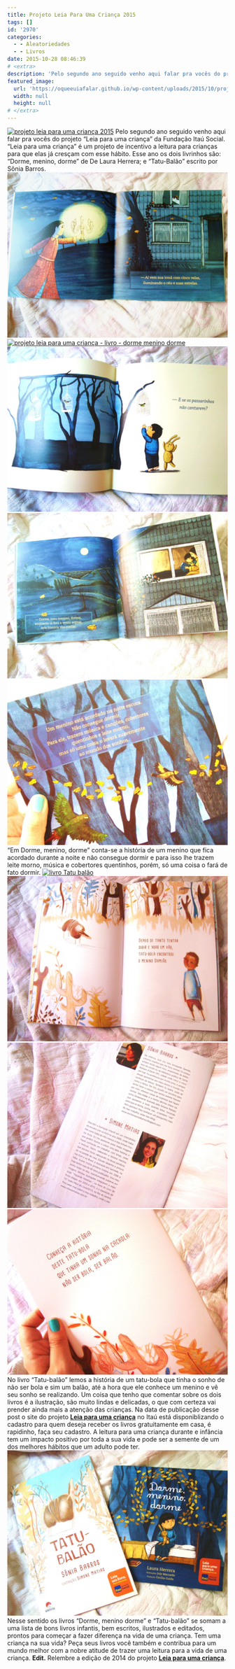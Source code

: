```yaml
---
title: Projeto Leia Para Uma Criança 2015
tags: []
id: '2970'
categories:
  - - Aleatoriedades
  - - Livros
date: 2015-10-28 08:46:39
# <extra>
description: 'Pelo segundo ano seguido venho aqui falar pra vocês do projeto “Leia para uma criança” da Fundação Itaú Social. “Leia para uma criança” é um projeto de incentivo a leitura para crianças para que elas já cresçam com esse hábito. Esse ano os dois livrinhos são: “Dorme, menino, dorme” de De Laura Herrera; e “Tatu-Balão” escrito por Sônia Barros. “Em Dorme, menino, dorme” conta-se a história de um menino que fica acordado durante a noite e não consegue dormir e para isso lhe trazem leite morno, música e cobertores quentinhos, porém, só uma coisa o fará de fato dormir. No livro “Tatu-balão” lemos a história de um tatu-bola que tinha o sonho de não ser bola e sim um balão, até a hora que ele conhece um menino e vê seu sonho se realizando. Um coisa que tenho que comentar &hellip;'
featured_image: 
  url: 'https://oqueeuiafalar.github.io/wp-content/uploads/2015/10/projeto-leia-para-uma-criança-2015-1024x768.jpg'
  width: null
  height: null
# </extra>
---
```


[![projeto leia para uma criança 2015](/wp-content/uploads/2015/10/projeto-leia-para-uma-criança-2015-1024x768.jpg)](/wp-content/uploads/2015/10/projeto-leia-para-uma-criança-2015.jpg) Pelo segundo ano seguido venho aqui falar pra vocês do projeto “Leia para uma criança” da Fundação Itaú Social. “Leia para uma criança” é um projeto de incentivo a leitura para crianças para que elas já cresçam com esse hábito. Esse ano os dois livrinhos são: “Dorme, menino, dorme” de De Laura Herrera; e “Tatu-Balão” escrito por Sônia Barros. [![livro: dorme, menino, dorme](/wp-content/uploads/2015/10/dorme-menino-dorme-livro-1024x768.jpg)](/wp-content/uploads/2015/10/dorme-menino-dorme-livro.jpg) [![projeto leia para uma criança - livro - dorme menino dorme](/wp-content/uploads/2015/10/projeto-leia-para-uma-criança-livro-dorme-menino-dorme-1024x768.jpg)](/wp-content/uploads/2015/10/projeto-leia-para-uma-criança-livro-dorme-menino-dorme.jpg) [![Leia para uma criança, projeto Itaú - dorme menino dorme](/wp-content/uploads/2015/10/Leia-para-uma-criança-projeto-Itaú-dorme-menino-dorme-1024x768.jpg)](/wp-content/uploads/2015/10/Leia-para-uma-criança-projeto-Itaú-dorme-menino-dorme.jpg) [![livro dorme menino dorme - projeto da Fundação Itau](/wp-content/uploads/2015/10/livro-dorme-menino-dorme-projeto-da-Fundação-Itau-1024x768.jpg)](/wp-content/uploads/2015/10/livro-dorme-menino-dorme-projeto-da-Fundação-Itau.jpg) [![Livro - dorme menino dorme](/wp-content/uploads/2015/10/Livro-dorme-menino-dorme-1024x768.jpg)](/wp-content/uploads/2015/10/Livro-dorme-menino-dorme.jpg) “Em Dorme, menino, dorme” conta-se a história de um menino que fica acordado durante a noite e não consegue dormir e para isso lhe trazem leite morno, música e cobertores quentinhos, porém, só uma coisa o fará de fato dormir. [![livro Tatu balão](/wp-content/uploads/2015/10/livro-Tatu-balão-1024x768.jpg)](/wp-content/uploads/2015/10/livro-Tatu-balão.jpg) [![projeto leia para uma criança - livro tatu balão - fundação itau social](/wp-content/uploads/2015/10/projeto-leia-para-uma-criança-livro-tatu-balão-fundação-itau-social-1024x768.jpg)](/wp-content/uploads/2015/10/projeto-leia-para-uma-criança-livro-tatu-balão-fundação-itau-social.jpg) [![livro Tatu balão - Fundação Itaú Social](/wp-content/uploads/2015/10/livro-Tatu-balão-Fundação-Itaú-Social-1024x768.jpg)](/wp-content/uploads/2015/10/livro-Tatu-balão-Fundação-Itaú-Social.jpg) [![Fundação Itaú Social -  Livro Tatu balão](/wp-content/uploads/2015/10/Fundação-Itaú-Social-Livro-Tatu-balão-1024x768.jpg)](/wp-content/uploads/2015/10/Fundação-Itaú-Social-Livro-Tatu-balão.jpg) No livro “Tatu-balão” lemos a história de um tatu-bola que tinha o sonho de não ser bola e sim um balão, até a hora que ele conhece um menino e vê seu sonho se realizando. Um coisa que tenho que comentar sobre os dois livros é a ilustração, são muito lindas e delicadas, o que com certeza vai prender ainda mais a atenção das crianças. Na data de publicação desse post o site do projeto **[Leia para uma criança](https://www.itau.com.br/crianca/pratique/)** no Itaú está disponiblizando o cadastro para quem deseja receber os livros gratuitamente em casa, é rapidinho, faça seu cadastro. A leitura para uma criança durante e infância tem um impacto positivo por toda a sua vida e pode ser a semente de um dos melhores hábitos que um adulto pode ter. [![Projeto leia para uma criança 2015 - Fundação Itaú Social](/wp-content/uploads/2015/10/Projeto-leia-para-uma-criança-2015-Fundação-Itaú-Social-1024x768.jpg)](/wp-content/uploads/2015/10/Projeto-leia-para-uma-criança-2015-Fundação-Itaú-Social.jpg) Nesse sentido os livros “Dorme, menino dorme” e “Tatu-balão” se somam a uma lista de bons livros infantis, bem escritos, ilustrados e editados, prontos para começar a fazer diferença na vida de uma criança. Tem uma criança na sua vida? Peça seus livros você também e contribua para um mundo melhor com a nobre atitude de trazer uma leitura para a vida de uma criança. **Edit.** Relembre a edição de 2014 do projeto **[Leia para uma criança](http://natalia.blog.br/2014/12/01/projeto-leia-para-uma-crianca/)**.
